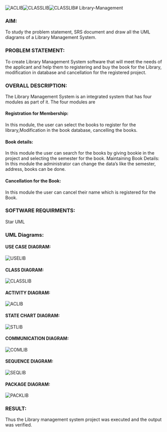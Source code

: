 ![ACLIB](https://github.com/Boobeshkrishna/Library-Management/assets/141472052/8ba4be0b-ce72-4000-bbb5-fd22a4d16698)![CLASSLIB](https://github.com/Boobeshkrishna/Library-Management/assets/141472052/a12e7581-3809-474d-b960-2052f2c4fc38)![CLASSLIB](https://github.com/Boobeshkrishna/Library-Management/assets/141472052/ec472c06-4107-4452-a26a-6d4b17b5fbba)# Library-Management
### AIM:
To study the problem statement, SRS document and draw all the UML diagrams of a Library Management System.
### PROBLEM STATEMENT:
To create Library Management System software that will meet the needs of the applicant
and help them to registering and buy the book for the Library, modification in database and
cancellation for the registered project.
### OVERALL DESCRIPTION:
The Library Management System is an integrated system that has four modules as part of
it. The four modules are
#### Registration for Membership:
In this module, the user can select the books to register for the library,Modification in the book
database, cancelling the books.
#### Book details:
In this module the user can search for the books by giving bookie in the project and selecting
the semester for the book.
Maintaining Book Details:
In this module the administrator can change the data’s like the semester, address, books can be
done.
#### Cancellation for the Book:
In this module the user can cancel their name which is registered for the Book.
### SOFTWARE REQUIRMENTS:
Star UML
### UML Diagrams:
#### USE CASE DIAGRAM:
![USELIB](https://github.com/Boobeshkrishna/Library-Management/assets/141472052/aea6d868-7fbe-439d-8dd9-5e084addcd17)

#### CLASS DIAGRAM:
![CLASSLIB](https://github.com/Boobeshkrishna/Library-Management/assets/141472052/55786183-7819-4e66-83f1-89927b7590a1)

#### ACTIVITY DIAGRAM:
![ACLIB](https://github.com/Boobeshkrishna/Library-Management/assets/141472052/8986b764-07a7-46fe-80ba-9699c7e43e7d)

#### STATE CHART DIAGRAM:
![STLIB](https://github.com/Boobeshkrishna/Library-Management/assets/141472052/1d147010-1656-4e54-8174-bac3df65c779)

#### COMMUNICATION DIAGRAM:
![COMLIB](https://github.com/Boobeshkrishna/Library-Management/assets/141472052/168da7d7-35db-4dcb-b1bb-87c70a3ebe51)

#### SEQUENCE DIAGRAM:
![SEQLIB](https://github.com/Boobeshkrishna/Library-Management/assets/141472052/a29328f7-ee9c-46f5-92c6-633f8cc5bd00)

#### PACKAGE DIAGRAM:
![PACKLIB](https://github.com/Boobeshkrishna/Library-Management/assets/141472052/dc6324c3-3425-4ce2-bf0e-7bdc359c4986)


### RESULT:
Thus the Library management system project was executed and the output was verified.
